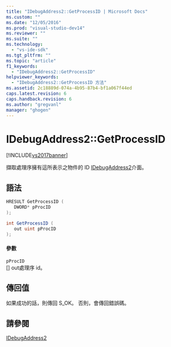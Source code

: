 ```yaml
---
title: "IDebugAddress2::GetProcessID | Microsoft Docs"
ms.custom: ""
ms.date: "12/05/2016"
ms.prod: "visual-studio-dev14"
ms.reviewer: ""
ms.suite: ""
ms.technology: 
  - "vs-ide-sdk"
ms.tgt_pltfrm: ""
ms.topic: "article"
f1_keywords: 
  - "IDebugAddress2::GetProcessID"
helpviewer_keywords: 
  - "IDebugAddress2::GetProcessID 方法"
ms.assetid: 2c18889d-074a-4b95-87b4-bf1a067f44ed
caps.latest.revision: 6
caps.handback.revision: 6
ms.author: "gregvanl"
manager: "ghogen"
---
```

# IDebugAddress2::GetProcessID
[!INCLUDE[vs2017banner](../../../code-quality/includes/vs2017banner.md)]

擷取處理序擁有這所表示之物件的 ID [IDebugAddress2](../../../extensibility/debugger/reference/idebugaddress2.md)介面。  
  
## 語法  
  
```cpp  
HRESULT GetProcessID (  
   DWORD* pProcID  
);  
```  
  
```c#  
int GetProcessID (  
   out uint pProcID  
);  
```  
  
#### 參數  
 `pProcID`  
 \[\] out處理序 id。  
  
## 傳回值  
 如果成功的話，則傳回 S\_OK。 否則，會傳回錯誤碼。  
  
## 請參閱  
 [IDebugAddress2](../../../extensibility/debugger/reference/idebugaddress2.md)